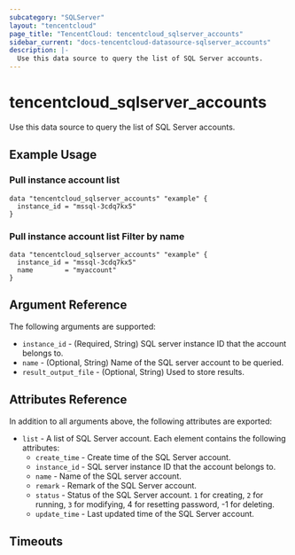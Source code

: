 ```yaml
---
subcategory: "SQLServer"
layout: "tencentcloud"
page_title: "TencentCloud: tencentcloud_sqlserver_accounts"
sidebar_current: "docs-tencentcloud-datasource-sqlserver_accounts"
description: |-
  Use this data source to query the list of SQL Server accounts.
---
```


# tencentcloud_sqlserver_accounts

Use this data source to query the list of SQL Server accounts.

## Example Usage

### Pull instance account list

```hcl
data "tencentcloud_sqlserver_accounts" "example" {
  instance_id = "mssql-3cdq7kx5"
}
```

### Pull instance account list Filter by name

```hcl
data "tencentcloud_sqlserver_accounts" "example" {
  instance_id = "mssql-3cdq7kx5"
  name        = "myaccount"
}
```

## Argument Reference

The following arguments are supported:

* `instance_id` - (Required, String) SQL server instance ID that the account belongs to.
* `name` - (Optional, String) Name of the SQL server account to be queried.
* `result_output_file` - (Optional, String) Used to store results.

## Attributes Reference

In addition to all arguments above, the following attributes are exported:

* `list` - A list of SQL Server account. Each element contains the following attributes:
  * `create_time` - Create time of the SQL Server account.
  * `instance_id` - SQL server instance ID that the account belongs to.
  * `name` - Name of the SQL server account.
  * `remark` - Remark of the SQL Server account.
  * `status` - Status of the SQL Server account. `1` for creating, `2` for running, `3` for modifying, 4 for resetting password, -1 for deleting.
  * `update_time` - Last updated time of the SQL Server account.


## Timeouts

<no value>


